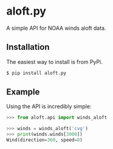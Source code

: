 aloft.py
===

A simple API for NOAA winds aloft data.

Installation
---

The easiest way to install is from PyPi.

```bash
$ pip install aloft.py
```

Example
---

Using the API is incredibly simple:

```python
>>> from aloft.api import winds_aloft

>>> winds = winds_aloft('cvg')
>>> print(winds.winds[3000])
Wind(direction=360, speed=8)
```
